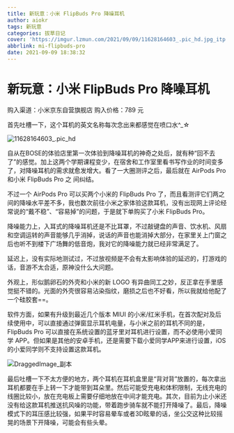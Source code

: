 ```yaml
---
title: 新玩意：小米 FlipBuds Pro 降噪耳机
author: aiokr
tags: 新玩意
categories: 拔草日记
cover: 'https://imgur.lzmun.com/2021/09/09/11628164603_.pic_hd.jpg_itp'
abbrlink: mi-flipbuds-pro
date: 2021-09-09 18:38:32
---
```


# 新玩意：小米 FlipBuds Pro 降噪耳机

购入渠道：小米京东自营旗舰店
购入价格：789 元

首先吐槽一下，这个耳机的英文名称每次念出来都感觉在喷口水^_☆

![11628164603_.pic_hd](https://imgur.lzmun.com/2021/09/09/11628164603_.pic_hd.jpg_itp)

自从在BOSE的体验店里第一次体验到降噪耳机的神奇之处后，就有种“回不去了”的感觉。加上这两个学期课程变少，在宿舍和工作室里看书写作业的时间变多了，对降噪耳机的需求就愈发增大。看了一大圈测评之后，最后就在 AirPods Pro 和小米 FlipBuds Pro 之 间纠结。

不过一个 AirPods Pro 可以买两个小米的 FlipBuds Pro 了，而且看测评它们两之间的降噪水平差不多，我也数次前往小米之家体验这款耳机，没有出现网上评论经常说的“戴不稳”、“容易掉”的问题，于是就下单购买了小米 FlipBuds Pro。

降噪能力上，入耳式的降噪耳机还是不比耳罩，不过敲键盘的声音、饮水机、风扇和空调运转的声音能够几乎消掉，说话的声音也能消掉大部分，在家里关上门窗之后也听不到楼下广场舞的低音炮，我对它的降噪能力就已经非常满足了。

延迟上，没有实际地测试过，不过放视频是不会有太影响体验的延迟的，打游戏的话，音游不太合适，原神没什么大问题。

外观上，形似鹅卵石的外壳和小米的新 LOGO 有异曲同工之妙，反正拿在手里感觉挺不错的。光面的外壳很容易沾染指纹，磨损之后也不好看，所以我就给他配了一个硅胶套==。

软件方面，如果有升级到最近几个版本 MIUI 的小米/红米手机，在首次配对及后续使用中，可以直接通过弹窗显示耳机电量，与小米之前的耳机不同的是，FlipBuds Pro 可以直接在系统设置的蓝牙里对耳机进行设置，而不必使用小爱同学 APP。但如果是其他的安卓手机，还是需要下载小爱同学APP来进行设置，iOS的小爱同学则不支持设置这款耳机。

![DraggedImage_副本](https://imgur.lzmun.com/2021/09/09/DraggedImage_副本.jpg_itp)

最后吐槽一下不太方便的地方，两个耳机在耳机盒里是“背对背”放置的，每次拿出耳机都要在手上转一下才能带到耳朵里。然后可能受充电和体积限制，无线充电的线圈比较小，放在充电板上需要仔细地放在中间才能充电。其次，目前为止小米还没有给这款耳机推送抗风噪的功能，带着跑步骑车就不能打开降噪了。最后，降噪模式下的耳压感比较强，如果平时容易晕车或者3D眩晕的话，坐公交这种比较摇晃的场景下开降噪，可能会有些头晕。

